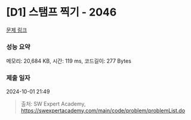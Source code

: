 # [D1] 스탬프 찍기 - 2046 

[문제 링크](https://swexpertacademy.com/main/code/problem/problemDetail.do?contestProbId=AV5QKdT6AyYDFAUq) 

### 성능 요약

메모리: 20,684 KB, 시간: 119 ms, 코드길이: 277 Bytes

### 제출 일자

2024-10-01 21:49



> 출처: SW Expert Academy, https://swexpertacademy.com/main/code/problem/problemList.do